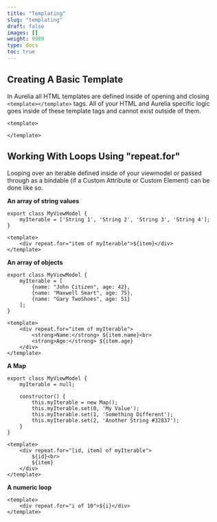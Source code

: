 ```yaml
---
title: "Templating"
slug: "templating"
draft: false
images: []
weight: 9989
type: docs
toc: true
---
```


## Creating A Basic Template
In Aurelia all HTML templates are defined inside of opening and closing `<template></template>` tags. All of your HTML and Aurelia specific logic goes inside of these template tags and cannot exist outside of them.

```
<template>

</template>
```

## Working With Loops Using "repeat.for"
Looping over an iterable defined inside of your viewmodel or passed through as a bindable (if a Custom Attribute or Custom Element) can be done like so.

**An array of string values**

```
export class MyViewModel {
    myIterable = ['String 1', 'String 2', 'String 3', 'String 4'];
}
```

```
<template>
    <div repeat.for="item of myIterable">${item}</div>
</template>
```

**An array of objects**

```
export class MyViewModel {
    myIterable = [
        {name: "John Citizen", age: 42},
        {name: "Maxwell Smart", age: 75},
        {name: "Gary TwoShoes", age: 51}
    ];
}
```

```
<template>
    <div repeat.for="item of myIterable">
        <strong>Name:</strong> ${item.name}<br>
        <strong>Age:</strong> ${item.age}
    </div>
</template>
```

**A Map**

```
export class MyViewModel {
    myIterable = null;

    constructor() {
        this.myIterable = new Map();    
        this.myIterable.set(0, 'My Value');
        this.myIterable.set(1, 'Something Different');
        this.myIterable.set(2, 'Another String #32837');
    }
}
```

```
<template>
    <div repeat.for="[id, item] of myIterable">
        ${id}<br>
        ${item}
    </div>
</template>
```

**A numeric loop**

```
<template>
    <div repeat.for="i of 10">${i}</div>
</template>
```


